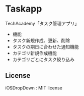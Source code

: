 # Taskapp
TechAcademy「タスク管理アプリ」

- 機能 
 - タスク新規作成、更新、削除
 - タスクの期日に合わせた通知機能
 - カテゴリ新規作成機能
 - カテゴリごとにタスク絞り込み

## License
iOSDropDown : MIT license

